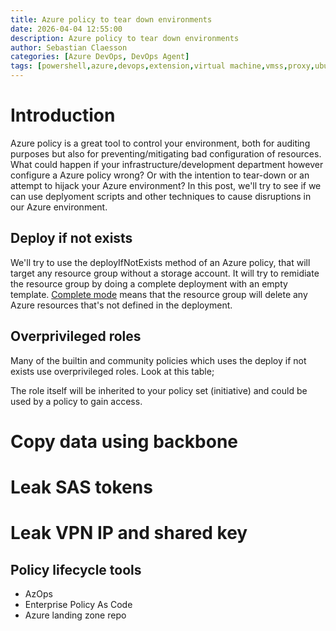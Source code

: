 ```yaml
---
title: Azure policy to tear down environments
date: 2026-04-04 12:55:00
description: Azure policy to tear down environments
author: Sebastian Claesson
categories: [Azure DevOps, DevOps Agent]
tags: [powershell,azure,devops,extension,virtual machine,vmss,proxy,ubuntu]     # TAG names should always be lowercase
---
```


# Introduction
Azure policy is a great tool to control your environment, both for auditing purposes but also for preventing/mitigating bad configuration of resources.
What could happen if your infrastructure/development department however configure a Azure policy wrong? Or with the intention to tear-down or an attempt to hijack your Azure environment?
In this post, we'll try to see if we can use deplyoment scripts and other techniques to cause disruptions in our Azure environment.


## Deploy if not exists
We'll try to use the deployIfNotExists method of an Azure policy, that will target any resource group without a storage account.
It will try to remidiate the resource group by doing a complete deployment with an empty template.
[Complete mode](https://learn.microsoft.com/en-us/azure/azure-resource-manager/templates/deployment-modes#complete-mode) means that the resource group will delete any Azure resources that's not defined in the deployment.

## Overprivileged roles
Many of the builtin and community policies which uses the deploy if not exists use overprivileged roles.
Look at this table;
<Tavle of content with statistics of role and target resources>

The role itself will be inherited to your policy set (initiative) and could be used by a policy to gain access.

# Copy data using backbone
# Leak SAS tokens
# Leak VPN IP and shared key

## Policy lifecycle tools
- AzOps
- Enterprise Policy As Code
- Azure landing zone repo
